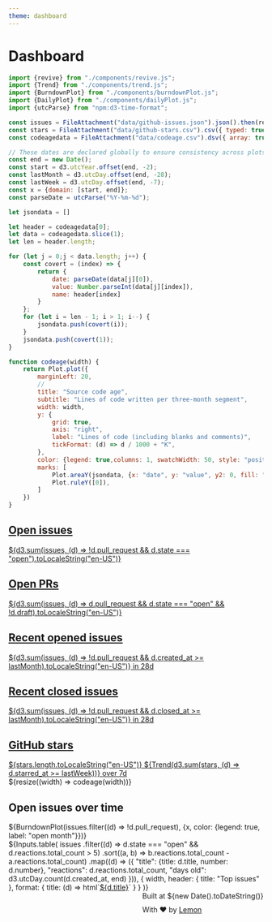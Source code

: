 ```yaml
---
theme: dashboard
---
```


# Dashboard

```js
import {revive} from "./components/revive.js";
import {Trend} from "./components/trend.js";
import {BurndownPlot} from "./components/burndownPlot.js";
import {DailyPlot} from "./components/dailyPlot.js";
import {utcParse} from "npm:d3-time-format";
```

```js
const issues = FileAttachment("data/github-issues.json").json().then(revive);
const stars = FileAttachment("data/github-stars.csv").csv({ typed: true });
const codeagedata = FileAttachment("data/codeage.csv").dsv({ array: true });
```

```js
// These dates are declared globally to ensure consistency across plots.
const end = new Date();
const start = d3.utcYear.offset(end, -2);
const lastMonth = d3.utcDay.offset(end, -28);
const lastWeek = d3.utcDay.offset(end, -7);
const x = {domain: [start, end]};
const parseDate = utcParse("%Y-%m-%d");
```

```js
let jsondata = []

let header = codeagedata[0];
let data = codeagedata.slice(1);
let len = header.length;

for (let j = 0;j < data.length; j++) {
    const covert = (index) => {
        return {
            date: parseDate(data[j][0]),
            value: Number.parseInt(data[j][index]),
            name: header[index]
        }
    };
    for (let i = len - 1; i > 1; i--) {
        jsondata.push(covert(i));
    }
    jsondata.push(covert(1));
}

function codeage(width) {
    return Plot.plot({
        marginLeft: 20,
        //
        title: "Source code age",
        subtitle: "Lines of code written per three-month segment",
        width: width,
        y: {
            grid: true,
            axis: "right",
            label: "Lines of code (including blanks and comments)",
            tickFormat: (d) => d / 1000 + "K",
        },
        color: {legend: true,columns: 1, swatchWidth: 50, style: "position: absolute;left: 20px;margin-top: 40px;"},
        marks: [
            Plot.areaY(jsondata, {x: "date", y: "value", y2: 0, fill: "name", title: "name"}),
            Plot.ruleY([0]),
        ]
    })
}
```

<div class="grid" style="grid-template-columns: repeat(5, minmax(0, 1fr));">
  <a class="card" href="https://github.com/apache/opendal/issues?q=is:issue+is:open+sort:updated-desc" style="color: inherit;">
    <h2>Open issues</h2>
    <span class="big">${d3.sum(issues, (d) => !d.pull_request && d.state === "open").toLocaleString("en-US")}</span>
  </a>
  <a class="card" href="https://github.com/apache/opendal/pulls?q=is:pr+is:open+sort:updated-desc+draft:false" style="color: inherit;">
    <h2>Open PRs</h2>
    <span class="big">${d3.sum(issues, (d) => d.pull_request && d.state === "open" && !d.draft).toLocaleString("en-US")}</span>
  </a>
  <a class="card" href="https://github.com/apache/opendal/issues?q=sort:created-desc" style="color: inherit;">
    <h2>Recent opened issues</h2>
    <span class="big">${d3.sum(issues, (d) => !d.pull_request && d.created_at >= lastMonth).toLocaleString("en-US")}</span>
    <span class="muted">in 28d</span>
  </a>
  <a class="card" href="https://github.com/apache/opendal/issues?q=is:issue+is:closed+sort:updated-desc" style="color: inherit;">
    <h2>Recent closed issues</h2>
    <span class="big">${d3.sum(issues, (d) => !d.pull_request && d.closed_at >= lastMonth).toLocaleString("en-US")}</span>
    <span class="muted">in 28d</span>
  </a>
  <a class="card" href="https://github.com/apache/opendal" style="color: inherit;">
    <h2>GitHub stars</h2>
    <span class="big">${stars.length.toLocaleString("en-US")}</span>
    ${Trend(d3.sum(stars, (d) => d.starred_at >= lastWeek))}
    <span class="muted">over 7d</span>
  </a>
</div>

<div class="grid grid-cols-1">
  <div class="card">${resize((width) => codeage(width))}</div>
</div>


<div class="grid">
  <div class="card">
    <h2>Open issues over time</h2>
    ${BurndownPlot(issues.filter((d) => !d.pull_request), {x, color: {legend: true, label: "open month"}})}
  </div>
</div>



<div class="grid">
  <div class="card" style="padding: 0">
    ${Inputs.table(
      issues
        .filter((d) => d.state === "open" && d.reactions.total_count > 5)
        .sort((a, b) => b.reactions.total_count - a.reactions.total_count)
        .map((d) => ({
          "title": {title: d.title, number: d.number},
          "reactions": d.reactions.total_count,
          "days old": d3.utcDay.count(d.created_at, end)
        })),
      {
        width,
        header: {
          title: "Top issues"
        },
        format: {
          title: (d) => html`<a href=https://github.com/apache/opendal/issues/${d.number} target=_blank>${d.title}</a>`
        }
      }
    )}
  </div>
</div>

<footer id="observablehq-footer" style="float: right;display: flex;flex-direction: column">
<div>Built at ${new Date().toDateString()}</div>
<div style="margin-top: 10px">With ❤️ by <a href="https://github.com/bxb100/opendal-stats">Lemon</a></div>
</footer>
